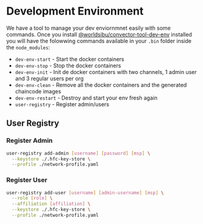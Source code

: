 # Development Environment

We have a tool to manage your dev enviornmnet easily with some commands.
Once you install [@worldsibu/convector-tool-dev-env](https://www.npmjs.com/package/@worldsibu/convector-tool-dev-env) installed you will have the folowwing commands available in your `.bin` folder inside the `node_modules`:

- `dev-env-start` - Start the docker containers
- `dev-env-stop` - Stop the docker containers
- `dev-env-init` - Init de docker containers with two channels, 1 admin user and 3 regular users per org
- `dev-env-clean` - Remove all the docker containers and the generated chaincode images
- `dev-env-restart` - Destroy and start your env fresh again
- `user-registry` - Register admin/users

## User Registry

### Register Admin

```bash
user-registry add-admin [username] [password] [msp] \
  --keystore ./.hfc-key-store \
  --profile ./network-profile.yaml
```

### Register User

```bash
user-registry add-user [username] [admin-username] [msp] \
  --role [role] \
  --affiliation [affiliation] \
  --keystore ./.hfc-key-store \
  --profile ./network-profile.yaml
```
